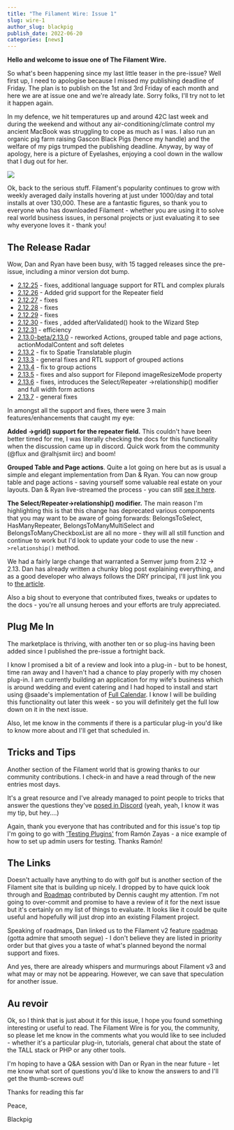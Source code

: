 ```yaml
---
title: "The Filament Wire: Issue 1"
slug: wire-1
author_slug: blackpig
publish_date: 2022-06-20
categories: [news]
---
```


**Hello and welcome to issue one of The Filament Wire.**

So what's been happening since my last little teaser in the pre-issue?  Well first up, I need to apologise because I missed my publishing deadline of Friday.  The plan is to publish on the 1st and 3rd Friday of each month and here we are at issue one and we're already late.  Sorry folks, I'll try not to let it happen again.

In my defence, we hit temperatures up and around 42C last week and during the weekend and without any air-conditioning/climate control my ancient MacBook was struggling to cope as much as I was.  I also run an organic pig farm raising Gascon Black Pigs (hence my handle) and the welfare of my pigs trumped the publishing deadline.  Anyway, by way of apology, here is a picture of Eyelashes, enjoying a cool down in the wallow that I dug out for her.

![](http://reuben.ninja/images/eyelashes.jpg)

Ok, back to the serious stuff.  Filament's popularity continues to grow with weekly averaged daily installs hovering at just under 1000/day and total installs at over 130,000. These are a fantastic figures, so thank you to everyone who has downloaded Filament - whether you are using it to solve real world business issues, in personal projects or just evaluating it to see why everyone loves it - thank you!

## The Release Radar

Wow, Dan and Ryan have been busy, with 15 tagged releases since the pre-issue, including a minor version dot bump.

- [2.12.25](https://github.com/laravel-filament/filament/releases/tag/v2.12.25) - fixes, additional language support for RTL and complex plurals
- [2.12.26](https://github.com/laravel-filament/filament/releases/tag/v2.12.26) - Added grid support for the Repeater field
- [2.12.27](https://github.com/laravel-filament/filament/releases/tag/v2.12.27) - fixes
- [2.12.28](https://github.com/laravel-filament/filament/releases/tag/v2.12.28) - fixes
- [2.12.29](https://github.com/laravel-filament/filament/releases/tag/v2.12.29) - fixes
- [2.12.30](https://github.com/laravel-filament/filament/releases/tag/v2.12.30) - fixes , added afterValidated() hook to the Wizard Step
- [2.12.31](https://github.com/laravel-filament/filament/releases/tag/v2.12.31) - efficiency
- [2.13.0-beta/2.13.0](https://github.com/laravel-filament/filament/releases/tag/v2.13.0) - reworked Actions, grouped table and page actions, actionModalContent and soft deletes
- [2.13.2](https://github.com/laravel-filament/filament/releases/tag/v2.13.2) - fix to Spatie Translatable plugin
- [2.13.3](https://github.com/laravel-filament/filament/releases/tag/v2.13.3) - general fixes and RTL support of grouped actions
- [2.13.4](https://github.com/laravel-filament/filament/releases/tag/v2.13.4) - fix to group actions
- [2.13.5](https://github.com/laravel-filament/filament/releases/tag/v2.13.5) - fixes and also support for Filepond imageResizeMode property
- [2.13.6](https://github.com/laravel-filament/filament/releases/tag/v2.13.6) - fixes, introduces the Select/Repeater ->relationship() modifier  and full width form actions
- [2.13.7](https://github.com/laravel-filament/filament/releases/tag/v2.13.7) - general fixes

In amongst all the support and fixes, there were 3 main features/enhancements that caught my eye:

**Added ->grid() support for the repeater field.**  This couldn't have been better timed for me, I was literally checking the docs for this functionality when the discussion came up in discord.  Quick work from the community (@flux and @ralhjsmit iirc) and boom!

**Grouped Table and Page actions**. Quite a lot going on here but as is usual a simple and elegant implementation from Dan & Ryan.  You can now group table and page actions - saving yourself some valuable real estate on your layouts.  Dan & Ryan live-streamed the process - you can still [see it here](https://www.youtube.com/watch?v=cGBa3InJOQI&feature=youtu.be).

**The Select/Repeater->relationship() modifier.**  The main reason I'm highlighting this is that this change has deprecated various components that you may want to be aware of going forwards: BelongsToSelect, HasManyRepeater, BelongsToManyMultiSelect and BelongsToManyCheckboxList are all no more - they will all still function and continue to work but I'd look to update your code to use the new `->relationship()` method.

We had a fairly large change that warranted a Semver  jump from 2.12 -> 2.13.  Dan has already written a chunky blog post explaining everything, and as a good developer who always follows the DRY principal, I'll just link you to [the article](https://filamentphp.com/blog/v2130-admin-resources).

Also a big shout to everyone that contributed fixes, tweaks or updates to the docs - you're all unsung heroes and your efforts are truly appreciated.

## Plug Me In

The marketplace is thriving, with another ten or so plug-ins having been added since I published the pre-issue a fortnight back.

I know I promised a bit of a review and look into a plug-in - but to be honest, time ran away and I haven't had a chance to play properly with my chosen plug-in.  I am currently building an application for my wife's business which is around wedding and event catering and I had hoped to install and start using @saade's implementation of [Full Calendar](https://filamentphp.com/plugins/filament-fullcalendar).  I know I will be building this functionality out later this week - so you will definitely get the full low down on it in the next issue.

Also, let me know in the comments if there is a particular plug-in you'd like to know more about and I'll get that scheduled in.

## Tricks and Tips
Another section of the Filament world that is growing thanks to our community contributions.  I check-in and have a read through of the new entries most days.

It's a great resource and I've already managed to point people to tricks that answer the questions they've [posed in Discord](https://discord.com/channels/883083792112300104/883083792653381695/984582790433624094) (yeah, yeah, I know it was my tip, but hey....)

Again, thank you everyone that has contributed and for this issue's top tip I'm going to go with ['Testing Plugins'](https://filamentphp.com/tricks/testing-plugins) from Ramón Zayas - a nice example of how to set up admin users for testing. Thanks Ramón!

## The Links

Doesn't actually have anything to do with golf but is another section of the Filament site that is building up nicely.  I dropped by to have quick look through and [Roadmap](https://filamentphp.com/links/19) contributed by Dennis caught my attention.  I'm not going to over-commit and promise to have a review of it for the next issue but it's certainly on my list of things to evaluate. It looks like it could be quite useful and hopefully will just drop into an existing Filament project.

Speaking of roadmaps, Dan linked us to the Filament v2 feature [roadmap](https://github.com/orgs/laravel-filament/projects/2/views/1) (gotta admire that smooth segue) - I don't believe they are listed in priority order but that gives you a taste of what's planned beyond the normal support and fixes.

And yes, there are already whispers and murmurings about Filament v3 and what may or may not be appearing.  However, we can save that speculation for another issue.

## Au revoir

Ok, so I think that is just about it for this issue,  I hope you found something interesting or useful to read. The Filament Wire is for you, the community, so please let me know in the comments what you would like to see included - whether it's a particular plug-in, tutorials, general chat about the state of the TALL stack or PHP or any other tools.

I'm hoping to have a Q&A session with Dan or Ryan in the near future - let me know what sort of questions you'd like to know the answers to and I'll get the thumb-screws out!

Thanks for reading this far

Peace,

Blackpig
